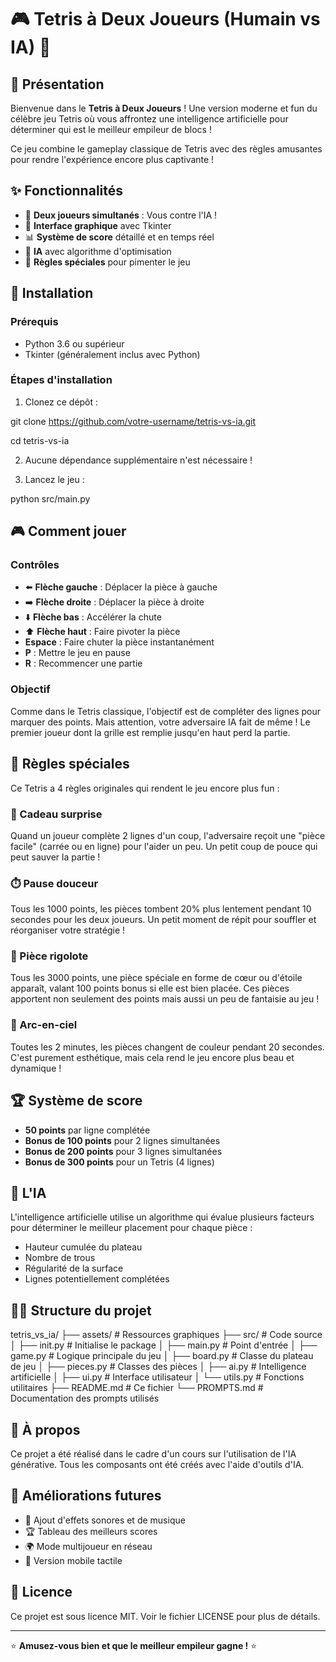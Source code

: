 # 🎮 Tetris à Deux Joueurs (Humain vs IA) 🤖

## 🌟 Présentation

Bienvenue dans le **Tetris à Deux Joueurs** ! Une version moderne et fun du célèbre jeu Tetris où vous affrontez une intelligence artificielle pour déterminer qui est le meilleur empileur de blocs !

Ce jeu combine le gameplay classique de Tetris avec des règles amusantes pour rendre l'expérience encore plus captivante !

## ✨ Fonctionnalités

- 🎲 **Deux joueurs simultanés** : Vous contre l'IA !
- 🎯 **Interface graphique** avec Tkinter
- 📊 **Système de score** détaillé et en temps réel
- 🧠 **IA** avec algorithme d'optimisation
- 🎁 **Règles spéciales** pour pimenter le jeu

## 🚀 Installation

### Prérequis

- Python 3.6 ou supérieur
- Tkinter (généralement inclus avec Python)

### Étapes d'installation

1. Clonez ce dépôt :

git clone https://github.com/votre-username/tetris-vs-ia.git

cd tetris-vs-ia


2. Aucune dépendance supplémentaire n'est nécessaire !

3. Lancez le jeu :

python src/main.py


## 🎮 Comment jouer

### Contrôles

- ⬅️ **Flèche gauche** : Déplacer la pièce à gauche
- ➡️ **Flèche droite** : Déplacer la pièce à droite
- ⬇️ **Flèche bas** : Accélérer la chute
- ⬆️ **Flèche haut** : Faire pivoter la pièce
- **Espace** : Faire chuter la pièce instantanément
- **P** : Mettre le jeu en pause
- **R** : Recommencer une partie

### Objectif

Comme dans le Tetris classique, l'objectif est de compléter des lignes pour marquer des points. Mais attention, votre adversaire IA fait de même ! Le premier joueur dont la grille est remplie jusqu'en haut perd la partie.

## 🌈 Règles spéciales

Ce Tetris a 4 règles originales qui rendent le jeu encore plus fun :

### 🎁 Cadeau surprise

Quand un joueur complète 2 lignes d'un coup, l'adversaire reçoit une "pièce facile" (carrée ou en ligne) pour l'aider un peu. Un petit coup de pouce qui peut sauver la partie !

### ⏱️ Pause douceur

Tous les 1000 points, les pièces tombent 20% plus lentement pendant 10 secondes pour les deux joueurs. Un petit moment de répit pour souffler et réorganiser votre stratégie !

### 💖 Pièce rigolote

Tous les 3000 points, une pièce spéciale en forme de cœur ou d'étoile apparaît, valant 100 points bonus si elle est bien placée. Ces pièces apportent non seulement des points mais aussi un peu de fantaisie au jeu !

### 🌈 Arc-en-ciel

Toutes les 2 minutes, les pièces changent de couleur pendant 20 secondes. C'est purement esthétique, mais cela rend le jeu encore plus beau et dynamique !

## 🏆 Système de score

- **50 points** par ligne complétée
- **Bonus de 100 points** pour 2 lignes simultanées
- **Bonus de 200 points** pour 3 lignes simultanées
- **Bonus de 300 points** pour un Tetris (4 lignes)

## 🧠 L'IA

L'intelligence artificielle utilise un algorithme qui évalue plusieurs facteurs pour déterminer le meilleur placement pour chaque pièce :

- Hauteur cumulée du plateau
- Nombre de trous
- Régularité de la surface
- Lignes potentiellement complétées

## 👨‍💻 Structure du projet

tetris_vs_ia/
├── assets/ # Ressources graphiques
├── src/ # Code source
│ ├── init.py # Initialise le package
│ ├── main.py # Point d'entrée
│ ├── game.py # Logique principale du jeu
│ ├── board.py # Classe du plateau de jeu
│ ├── pieces.py # Classes des pièces
│ ├── ai.py # Intelligence artificielle
│ ├── ui.py # Interface utilisateur
│ └── utils.py # Fonctions utilitaires
├── README.md # Ce fichier
└── PROMPTS.md # Documentation des prompts utilisés


## 🌟 À propos

Ce projet a été réalisé dans le cadre d'un cours sur l'utilisation de l'IA générative. Tous les composants ont été créés avec l'aide d'outils d'IA.

## 🔄 Améliorations futures

- 🎵 Ajout d'effets sonores et de musique
- 🏆 Tableau des meilleurs scores
- 🌍 Mode multijoueur en réseau
- 📱 Version mobile tactile

## 📝 Licence

Ce projet est sous licence MIT. Voir le fichier LICENSE pour plus de détails.

---

⭐ **Amusez-vous bien et que le meilleur empileur gagne !** ⭐
